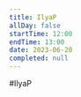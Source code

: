 ```yaml
---
title: IlyaP
allDay: false
startTime: 12:00
endTime: 13:00
date: 2023-06-20
completed: null
---
```

#IlyaP 